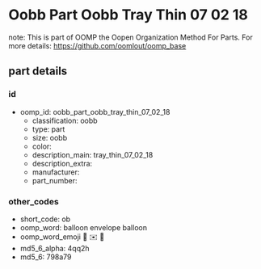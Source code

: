 # Oobb Part Oobb Tray Thin 07 02 18  

note: This is part of OOMP the Oopen Organization Method For Parts. For more details: https://github.com/oomlout/oomp_base

##  part details





### id
* oomp_id: oobb_part_oobb_tray_thin_07_02_18
  * classification: oobb
  * type: part
  * size: oobb
  * color: 
  * description_main: tray_thin_07_02_18
  * description_extra: 
  * manufacturer: 
  * part_number: 

### other_codes
* short_code: ob
* oomp_word: balloon envelope balloon
* oomp_word_emoji :balloon: :envelope: :balloon:
* md5_6_alpha: 4qq2h
* md5_6: 798a79